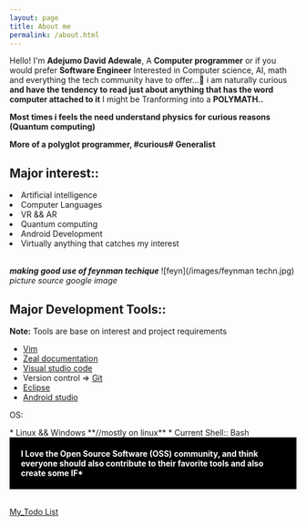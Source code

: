 ```yaml
---
layout: page
title: About me
permalink: /about.html
---
```


Hello! I'm **Adejumo David Adewale**, A **Computer programmer** or if you would prefer **Software Engineer**
Interested in Computer science, AI, math and everything the tech community have to offer...🎹️ i am naturally curious **and have the tendency to read just about anything that has the word computer attached to it**  I might be Tranforming into a **POLYMATH..** 

		
>
**Most times i feels the need understand physics for curious reasons (Quantum computing)**
>
**More of a polyglot programmer, #curious# Generalist**



## **Major interest**::<br>
<div>
	<li>Artificial intelligence</li>
	<li>Computer Languages</li>
	<li>VR && AR</li>
	<li>Quantum computing</li>
	<li>Android Development</li>	
	<li>Virtually anything that catches my interest</li>
</div><br>


 ***making good use of feynman techique***
![feyn](/images/feynman techn.jpg) 
        *picture source google image*
<br>


## **Major Development Tools**:: <br>
<b>Note:</b> Tools are base on interest and project requirements

* [Vim](https://en.wikipedia.org/wiki/Vim_(text_editor))
* [Zeal documentation](https://github.com/zealdocs/zeal)
* [Visual studio code](https://github.com/microsoft/vscode)
* Version control => [Git](https://en.wikipedia.org/wiki/Git)
* [Eclipse](https://en.wikipedia.org/wiki/Eclipse_(software))
* [Android studio](https://developer.android.com/studio/index.html) 

<p>OS:</p>
* Linux && Windows **//mostly on linux**
* Current Shell:: Bash
<br>

<div style="background-color:black; color:white; padding:20px;">	
  <b>I Love the Open Source Software (OSS) community, and think everyone should also contribute to their favorite tools and also create some IF*</b>
</div><br>

[My_Todo List](/todo.html)
